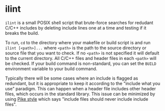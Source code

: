 ilint
=====

`ilint` is a small POSIX shell script that brute-force searches for
redudant C/C++ includes by deleting include lines one at a time and testing
if it breaks the build.

To run, `cd` to the directory where your makefile or build script is and run
`ilint [<path>]...` where `<path>` is the path to the source directory or
source file that you want to check.
If no `<path>` is not specified it will default to the current directory.
All C/C++ files and header files in each `<path>` will be checked.
If your build command is non-standard, you can set the `BUILD` environment
variable to your build command.

Typically there will be some cases where an include is flagged as redundant,
but it is appropriate to keep it according to the "include what you use"
paradigm. This can happen when a header file includes other header files, which
occurs in the standard library. This issue can be minimized by using
[Pike style](https://www.lysator.liu.se/c/pikestyle.html) which says
"include files should never include include files".
